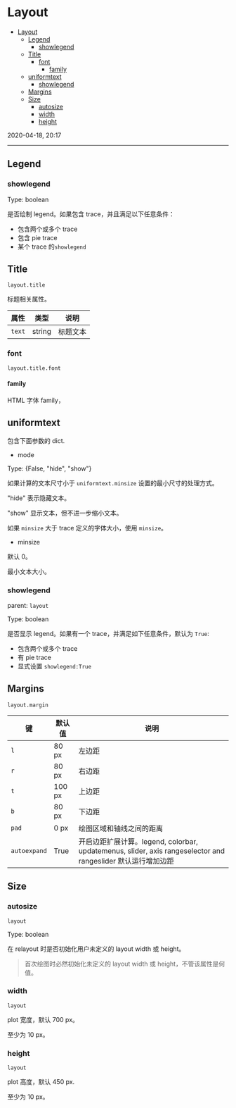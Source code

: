 # Layout

- [Layout](#layout)
  - [Legend](#legend)
    - [showlegend](#showlegend)
  - [Title](#title)
    - [font](#font)
      - [family](#family)
  - [uniformtext](#uniformtext)
    - [showlegend](#showlegend-1)
  - [Margins](#margins)
  - [Size](#size)
    - [autosize](#autosize)
    - [width](#width)
    - [height](#height)

2020-04-18, 20:17
***

## Legend

### showlegend

Type: boolean

是否绘制 legend。如果包含 trace，并且满足以下任意条件：

- 包含两个或多个 trace
- 包含 pie trace
- 某个 trace 的`showlegend`

## Title

`layout.title`

标题相关属性。

| 属性   | 类型   | 说明     |
| ------ | ------ | -------- |
| `text` | string | 标题文本 |

### font

`layout.title.font`

#### family

HTML 字体 family，

## uniformtext

包含下面参数的 dict.

- mode

Type: {False, "hide", "show"}

如果计算的文本尺寸小于 `uniformtext.minsize` 设置的最小尺寸的处理方式。

"hide" 表示隐藏文本。

"show" 显示文本，但不进一步缩小文本。

如果 `minsize` 大于 trace 定义的字体大小，使用 `minsize`。

- minsize

默认 0。

最小文本大小。

### showlegend

parent: `layout`

Type: boolean

是否显示 legend。如果有一个 trace，并满足如下任意条件，默认为 `True`:

- 包含两个或多个 trace
- 有 pie trace
- 显式设置 `showlegend:True`

## Margins

`layout.margin`

| 键    | 默认值 | 说明                     |
| ----- | ------ | ------------------------ |
| `l`   | 80 px  | 左边距                   |
| `r`   | 80 px  | 右边距                   |
| `t`   | 100 px | 上边距                   |
| `b`   | 80 px  | 下边距                   |
| `pad` | 0 px   | 绘图区域和轴线之间的距离 |
|`autoexpand`|True|开启边距扩展计算。legend, colorbar, updatemenus, slider, axis rangeselector and rangeslider 默认运行增加边距|

## Size

### autosize

`layout`

Type: boolean

在 relayout 时是否初始化用户未定义的 layout width 或 height。

> 首次绘图时必然初始化未定义的 layout width 或 height，不管该属性是何值。

### width

`layout`

plot 宽度，默认 700 px。

至少为 10 px。

### height

`layout`

plot 高度，默认 450 px.

至少为 10 px。
